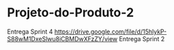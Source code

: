 # Projeto-do-Produto-2
Entrega Sprint 4 
https://drive.google.com/file/d/15hlykP-S88wM1DxeSlwu8iCBMDwXFzZY/view
Entrega Sprint 2
